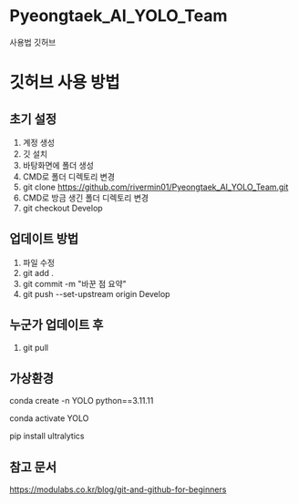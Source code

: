 # Pyeongtaek_AI_YOLO_Team
사용법
깃허브

# 깃허브 사용 방법

## 초기 설정
1. 계정 생성
2. 깃 설치
3. 바탕화면에 폴더 생성
4. CMD로 폴더 디렉토리 변경
5. git clone https://github.com/rivermin01/Pyeongtaek_AI_YOLO_Team.git
6. CMD로 방금 생긴 폴더 디렉토리 변경
7. git checkout Develop


## 업데이트 방법
1. 파일 수정
2. git add .
3. git commit -m "바꾼 점 요약"
4. git push --set-upstream origin Develop


## 누군가 업데이트 후
1. git pull

## 가상환경 
conda create -n YOLO python==3.11.11

conda activate YOLO

pip install ultralytics

## 참고 문서
https://modulabs.co.kr/blog/git-and-github-for-beginners
